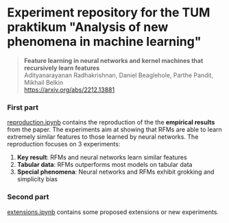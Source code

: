 # Experiment repository for the TUM praktikum "Analysis of new phenomena in machine learning"

> __Feature learning in neural networks and kernel machines that recursively learn features__<br>
> Adityanarayanan Radhakrishnan, Daniel Beaglehole, Parthe Pandit, Mikhail Belkin<br>
> https://arxiv.org/abs/2212.13881

### First part
[reproduction.ipynb](praktikum/reproduction.ipynb) contains the reproduction of the the __empirical results__ from the paper. The experiments aim at showing that RFMs are able to learn extremely similar features to those learned by neural networks. The reproduction focuses on 3 experiments:
1. __Key result__: RFMs and neural networks learn similar features
2. __Tabular data__: RFMs outperforms most models on tabular data
3. __Special phenomena__: Neural networks and RFMs exhibit grokking and simplicity bias

### Second part
[extensions.ipynb](praktikum/extensions.ipynb) contains some proposed extensions or new experiments.


